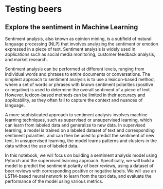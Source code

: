<h1> Testing beers</h2>
<h2>Explore the sentiment in Machine Learning</h2>

Sentiment analysis, also known as opinion mining, is a subfield of natural language processing (NLP) that involves analyzing the sentiment or emotion expressed in a piece of text. Sentiment analysis is widely used in applications such as social media monitoring, customer feedback analysis, and market research.

Sentiment analysis can be performed at different levels, ranging from individual words and phrases to entire documents or conversations. The simplest approach to sentiment analysis is to use a lexicon-based method, where a set of words or phrases with known sentiment polarities (positive or negative) is used to determine the overall sentiment of a piece of text. However, lexicon-based methods can be limited in their accuracy and applicability, as they often fail to capture the context and nuances of language.

A more sophisticated approach to sentiment analysis involves machine learning techniques, such as supervised or unsupervised learning, which can learn from labeled data and generalize to new data. In supervised learning, a model is trained on a labeled dataset of text and corresponding sentiment polarities, and can then be used to predict the sentiment of new text. In unsupervised learning, the model learns patterns and clusters in the data without the use of labeled data.

In this notebook, we will focus on building a sentiment analysis model using Pytorch and the supervised learning approach. Specifically, we will build a model to predict the sentiment polarity of beer reviews, using a dataset of beer reviews with corresponding positive or negative labels. We will use an LSTM-based neural network to learn from the text data, and evaluate the performance of the model using various metrics.
